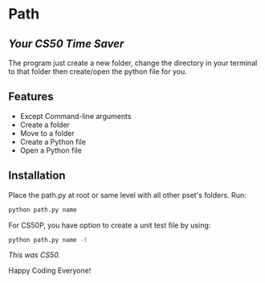 # Path
## _Your CS50 Time Saver_


 The program just create a new folder, change the directory in your terminal to that folder then create/open the python file for you. 

## Features

- Except Command-line arguments
- Create a folder
- Move to a folder
- Create a Python file
- Open a Python file


## Installation
Place the path.py at root or same level with all other pset's folders.
Run:
```bash
python path.py name
```
For CS50P, you have option to create a unit test file by using:
```bash
python path.py name -t
```
 _This was CS50._

Happy Coding Everyone!
